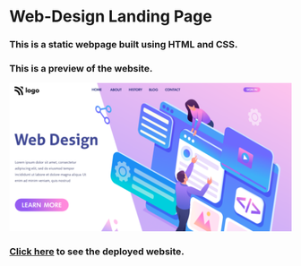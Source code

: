 # Web-Design Landing Page

### This is a static webpage built using HTML and CSS.

### This is a preview of the website.

![Web-Design Landing Page](./thumbnail.png)

### [Click here]() to see the deployed website.
